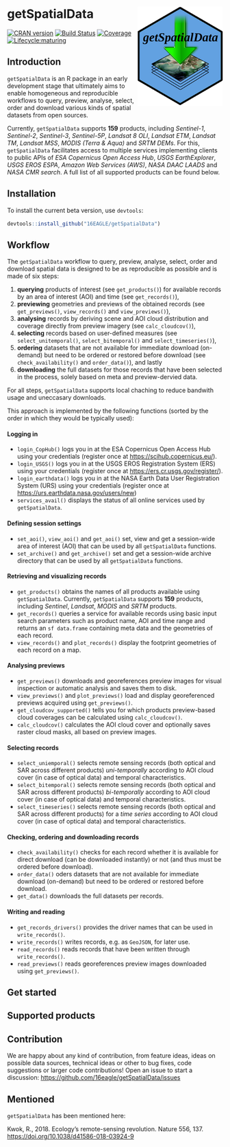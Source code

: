 # getSpatialData <a href="http://jxsw.de/getSpatialData"><img align="right" src="https://raw.githubusercontent.com/16EAGLE/AUX_data/master/data/gSD_hex.png" /></a>

[![CRAN version](https://www.r-pkg.org/badges/version/getSpatialData)](https://CRAN.R-project.org/package=getSpatialData)
[![Build Status](https://travis-ci.org/16EAGLE/getSpatialData.svg?branch=master)](https://travis-ci.org/16EAGLE/getSpatialData) 
[![Coverage](https://codecov.io/gh/16eagle/getSpatialData/branch/master/graph/badge.svg)](https://codecov.io/gh/16EAGLE/getSpatialData)
[![Lifecycle:maturing](https://img.shields.io/badge/lifecycle-maturing-blue.svg)](https://www.tidyverse.org/lifecycle/#maturing)

## Introduction

`getSpatialData` is an R package in an early development stage that ultimately aims to enable homogeneous and reproducible workflows to query, preview, analyse, select, order and download various kinds of spatial datasets from open sources.

Currently, `getSpatialData` supports **159** products, including *Sentinel-1*, *Sentinel-2*, *Sentinel-3*, *Sentinel-5P*, *Landsat 8 OLI*, *Landsat ETM*, *Landsat TM*, *Landsat MSS*, *MODIS (Terra & Aqua)* and *SRTM DEMs*. For this, `getSpatialData` facilitates access to multiple services implementing clients to public APIs of *ESA Copernicus Open Access Hub*, *USGS EarthExplorer*, *USGS EROS ESPA*, *Amazon Web Services (AWS)*, *NASA DAAC LAADS* and *NASA CMR search*. A full list of all supported products can be found below.

## Installation

To install the current beta version, use `devtools`:

```R
devtools::install_github("16EAGLE/getSpatialData")
```

## Workflow

The `getSpatialData` workflow to query, preview, analyse, select, order and download spatial data is designed to be as reproducible as possible and is made of six steps: 

1. **querying** products of interest (see `get_products()`) for available records by an area of interest (AOI) and time (see `get_records()`),
2. **previewing** geometries and previews of the obtained records (see `get_previews()`, `view_records()` and `view_previews()`),
3. **analysing** records by deriving scene and AOI cloud distribution and coverage directly from preview imagery (see `calc_cloudcov()`),
4. **selecting** records based on user-defined measures (see `select_unitemporal()`, `select_bitemporal()` and `select_timeseries()`),
5. **ordering** datasets that are not available for immediate download (on-demand) but need to be ordered or restored before download (see `check_availability()` and `order_data()`), and lastly
6. **downloading** the full datasets for those records that have been selected in the process, solely based on meta and preview-dervied data.

For all steps, `getSpatialData` supports local chaching to reduce bandwith usage and uneccasary downloads.

This approach is implemented by the following functions (sorted by the order in which they would be typically used):

#### Logging in

* `login_CopHub()` logs you in at the ESA Copernicus Open Access Hub using your credentials (register once at https://scihub.copernicus.eu/).
* `login_USGS()` logs you in at the USGS EROS Registration System (ERS) using your credentials (register once at https://ers.cr.usgs.gov/register/).
* `login_earthdata()` logs you in at the NASA Earth Data User Registration System (URS) using your credentials (register once at https://urs.earthdata.nasa.gov/users/new)
* `services_avail()` displays the status of all online services used by `getSpatialData`. 

#### Defining session settings

* `set_aoi()`, `view_aoi()` and `get_aoi()` set, view and get a session-wide area of interest (AOI) that can be used by all `getSpatialData` functions.
* `set_archive()` and `get_archive()` set and get a session-wide archive directory that can be used by all `getSpatialData` functions.

#### Retrieving and visualizing records

* `get_products()` obtains the names of all products available using `getSpatialData`. Currently, `getSpatialData` supports **159** products, including *Sentinel*, *Landsat*, *MODIS* and *SRTM* products.
* `get_records()` queries a service for available records using basic input search parameters such as product name, AOI and time range and returns an `sf data.frame` containing meta data and the geometries of each record.
* `view_records()` and `plot_records()` display the footprint geometries of each record on a map.

#### Analysing previews

* `get_previews()` downloads and georeferences preview images for visual inspection or automatic analysis and saves them to disk.
* `view_previews()` and `plot_previews()` load and display georeferenced previews acquired using `get_previews()`.
* `get_cloudcov_supported()` tells you for which products preview-based cloud coverages can be calculated using `calc_cloudcov()`.
* `calc_cloudcov()` calculates the AOI cloud cover and optionally saves raster cloud masks, all based on preview images.

#### Selecting records

* `select_uniemporal()` selects remote sensing records (both optical and SAR across different products) *uni-temporally* according to AOI cloud cover (in case of optical data) and temporal characteristics.
* `select_bitemporal()` selects remote sensing records (both optical and SAR across different products) *bi-temporally* according to AOI cloud cover (in case of optical data) and temporal characteristics.
* `select_timeseries()` selects remote sensing records (both optical and SAR across different products) for a *time series* according to AOI cloud cover (in case of optical data) and temporal characteristics.

#### Checking, ordering and downloading records

* `check_availability()` checks for each record whether it is available for direct download (can be downloaded instantly) or not (and thus must be ordered before download).
* `order_data()` oders datasets that are not available for immediate download (on-demand) but need to be ordered or restored before download.
* `get_data()` downloads the full datasets per records.

#### Writing and reading

* `get_records_drivers()` provides the driver names that can be used in `write_records()`.
* `write_records()` writes records, e.g. as `GeoJSON`, for later use.
* `read_records()` reads records that have been written through `write_records()`.
* `read_previews()` reads georeferences preview images downloaded using `get_previews()`.

## Get started

## Supported products

## Contribution

We are happy about any kind of contribution, from feature ideas, ideas on possible data sources, technical ideas or other to bug fixes, code suggestions or larger code contributions! Open an issue to start a discussion: <https://github.com/16eagle/getSpatialData/issues> 

## Mentioned

`getSpatialData` has been mentioned here:

Kwok, R., 2018. Ecology’s remote-sensing revolution. Nature 556, 137. https://doi.org/10.1038/d41586-018-03924-9



